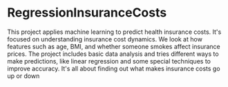 # RegressionInsuranceCosts
This project applies machine learning to predict health insurance costs. It's focused on understanding insurance cost dynamics.
We look at how features such as  age, BMI, and whether someone smokes affect insurance prices. The project includes basic data analysis and tries different ways to make predictions, like linear regression and some special techniques to improve accuracy. It's all about finding out what makes insurance costs go up or down
